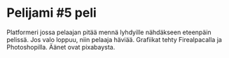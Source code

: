# Pelijami #5 peli

Platformeri jossa pelaajan pitää mennä lyhdyille nähdäkseen eteenpäin pelissä. Jos valo loppuu, niin pelaaja häviää.
Grafiikat tehty Firealpacalla ja Photoshopilla. Äänet ovat pixabaysta.
